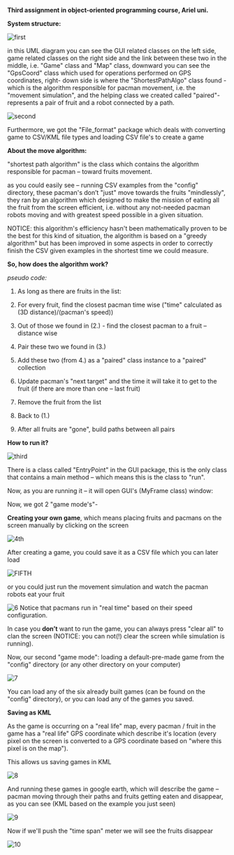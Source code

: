 **Third assignment in object-oriented programming course, Ariel uni.**

**System structure:**

![first](https://user-images.githubusercontent.com/44900773/50386939-69e95200-06fa-11e9-889e-80cd275aa791.png)

in this UML diagram you can see the GUI related classes on the left side, game
related classes on the right side and the link between these two in the middle,
i.e. "Game" class and "Map" class, downward you can see the "GpsCoord" class
which used for operations performed on GPS coordinates, right- down side is
where the "ShortestPathAlgo" class found - which is the algorithm responsible
for pacman movement, i.e. the "movement simulation", and the helping class we
created called "paired"- represents a pair of fruit and a robot connected by a
path.

![second](https://user-images.githubusercontent.com/44900773/50386942-85545d00-06fa-11e9-94fb-1d0bed56c99c.png)

Furthermore, we got the "File_format" package which deals with converting game
to CSV/KML file types and loading CSV file's to create a game

**About the move algorithm:**

"shortest path algorithm" is the class which contains the algorithm responsible
for pacman – toward fruits movement.

as you could easily see – running CSV examples from the "config" directory,
these pacman's don’t "just" move towards the fruits "mindlessly", they ran by an
algorithm which designed to make the mission of eating all the fruit from the
screen efficient, i.e. without any not-needed pacman robots moving and with
greatest speed possible in a given situation.

NOTICE: this algorithm's efficiency hasn't been mathematically proven to be the
best for this kind of situation, the algorithm is based on a "greedy algorithm"
but has been improved in some aspects in order to correctly finish the CSV given
examples in the shortest time we could measure.

**So, how does the algorithm work?**

*pseudo code:*

1.  As long as there are fruits in the list:

2.  For every fruit, find the closest pacman time wise ("time" calculated as (3D
    distance)/(pacman's speed))

3.  Out of those we found in (2.) - find the closest pacman to a fruit –
    distance wise

4.  Pair these two we found in (3.)

5.  Add these two (from 4.) as a "paired" class instance to a "paired"
    collection

6.  Update pacman's "next target" and the time it will take it to get to the
    fruit (if there are more than one – last fruit)

7.  Remove the fruit from the list

8.  Back to (1.)

9.  After all fruits are "gone", build paths between all pairs

**How to run it?**

![third](https://user-images.githubusercontent.com/44900773/50386945-943b0f80-06fa-11e9-90f4-9663f6692c93.png)

There is a class called "EntryPoint" in the GUI package, this is the only class
that contains a main method – which means this is the class to "run".

Now, as you are running it – it will open GUI's (MyFrame class) window:

Now, we got 2 "game mode's"-

**Creating your own game**, which means placing fruits and pacmans on the screen
manually by clicking on the screen


![4th](https://user-images.githubusercontent.com/44900773/50386953-ac129380-06fa-11e9-8fe8-3bc4cfeb07f1.png)

After creating a game, you could save it as a CSV file which you can later load

![FIFTH](https://user-images.githubusercontent.com/44900773/50386957-bfbdfa00-06fa-11e9-901f-fe7607594861.jpg)

or you could just run the movement simulation and watch the pacman robots eat
your fruit

![6](https://user-images.githubusercontent.com/44900773/50386964-d2d0ca00-06fa-11e9-82c1-8c4059ece973.jpg)
Notice that pacmans run in "real time" based on their speed configuration.

In case you **don’t** want to run the game, you can always press "clear all" to
clan the screen (NOTICE: you can not(!) clear the screen while simulation is
running).

Now, our second "game mode": loading a default-pre-made game from the "config"
directory (or any other directory on your computer)


![7](https://user-images.githubusercontent.com/44900773/50386976-fdbb1e00-06fa-11e9-8ef4-3fc7196a9b9d.jpg)

You can load any of the six already built games (can be found on the "config"
directory), or you can load any of the games you saved.

**Saving as KML**

As the game is occurring on a "real life" map, every pacman / fruit in the game
has a "real life" GPS coordinate which describe it's location (every pixel on
the screen is converted to a GPS coordinate based on "where this pixel is on the
map").

This allows us saving games in KML

![8](https://user-images.githubusercontent.com/44900773/50386977-0dd2fd80-06fb-11e9-8aaa-eda5451c9b38.jpg)

And running these games in google earth, which will describe the game – pacman
moving through their paths and fruits getting eaten and disappear, as you can
see (KML based on the example you just seen)

![9](https://user-images.githubusercontent.com/44900773/50386980-1a575600-06fb-11e9-87bf-5695f5626e7c.jpg)

Now if we'll push the "time span" meter we will see the fruits disappear

![10](https://user-images.githubusercontent.com/44900773/50386985-24795480-06fb-11e9-8f8b-993db190e0a4.jpg)

